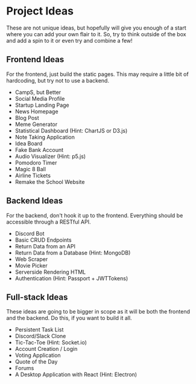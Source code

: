 # Project Ideas
These are not unique ideas, but hopefully will give you enough of a start where you can add your own flair to it. So, try to think outside of the box and add a spin to it or even try and combine a few!


## Frontend Ideas
For the frontend, just build the static pages. This may require a little bit of hardcoding, but try not to use a backend.

- CampS, but Better
- Social Media Profile
- Startup Landing Page
- News Homepage
- Blog Post
- Meme Generator
- Statistical Dashboard (Hint: ChartJS or D3.js)
- Note Taking Application
- Idea Board
- Fake Bank Account
- Audio Visualizer (Hint: p5.js)
- Pomodoro Timer
- Magic 8 Ball
- Airline Tickets
- Remake the School Website
 
## Backend Ideas
For the backend, don't hook it up to the frontend. Everything should be accessible through a RESTful API.

- Discord Bot
- Basic CRUD Endpoints
- Return Data from an API
- Return Data from a Database (Hint: MongoDB)
- Web Scraper
- Movie Picker
- Serverside Rendering HTML
- Authentication (Hint: Passport +  JWTTokens)

## Full-stack Ideas
These ideas are going to be bigger in scope as it will be both the frontend and the backend. Do this, if you want to build it all.

- Persistent Task List
- Discord/Slack Clone
- Tic-Tac-Toe (Hint: Socket.io)
- Account Creation / Login
- Voting Application
- Quote of the Day
- Forums
- A Desktop Application with React (Hint: Electron)
